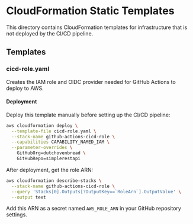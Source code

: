 # CloudFormation Static Templates

This directory contains CloudFormation templates for infrastructure that is not deployed by the CI/CD pipeline.

## Templates

### cicd-role.yaml
Creates the IAM role and OIDC provider needed for GitHub Actions to deploy to AWS.

#### Deployment

Deploy this template manually before setting up the CI/CD pipeline:

```bash
aws cloudformation deploy \
  --template-file cicd-role.yaml \
  --stack-name github-actions-cicd-role \
  --capabilities CAPABILITY_NAMED_IAM \
  --parameter-overrides \
    GitHubOrg=dutchovenbread \
    GitHubRepo=simplerestapi
```

After deployment, get the role ARN:

```bash
aws cloudformation describe-stacks \
  --stack-name github-actions-cicd-role \
  --query 'Stacks[0].Outputs[?OutputKey==`RoleArn`].OutputValue' \
  --output text
```

Add this ARN as a secret named `AWS_ROLE_ARN` in your GitHub repository settings.
